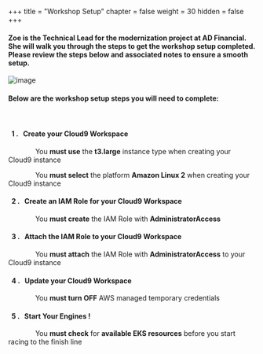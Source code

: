 +++
title = "Workshop Setup"
chapter = false
weight = 30
hidden = false
+++

#### Zoe is the Technical Lead for the modernization project at AD Financial. &nbsp; She will walk you through the steps to get the workshop setup completed.  Please review the steps below and associated <span style="color: #4e3eb1;"><i class='fas fa-bolt'></i></span> notes to ensure a smooth setup.


![image](/images/workshop_setup/ad_team_tech_lead.png)


#### Below are the workshop setup steps you will need to complete:

<br>

#### &nbsp; **1 .** &nbsp; Create your Cloud9 Workspace

 &nbsp;&nbsp;&nbsp;&nbsp;&nbsp;&nbsp;&nbsp;&nbsp;&nbsp;&nbsp;&nbsp;&nbsp;&nbsp;<span style="color: #4e3eb1;"><i class='fas fa-bolt'></i></span> You **must use** the **t3.large** instance type when creating your Cloud9 instance

 &nbsp;&nbsp;&nbsp;&nbsp;&nbsp;&nbsp;&nbsp;&nbsp;&nbsp;&nbsp;&nbsp;&nbsp;&nbsp;<span style="color: #4e3eb1;"><i class='fas fa-bolt'></i></span> You **must select** the platform **Amazon Linux 2** when creating your Cloud9 instance

#### &nbsp; **2 .** &nbsp; Create an IAM Role for your Cloud9 Workspace

&nbsp;&nbsp;&nbsp;&nbsp;&nbsp;&nbsp;&nbsp;&nbsp;&nbsp;&nbsp;&nbsp;&nbsp;&nbsp;<span style="color: #4e3eb1;"><i class='fas fa-bolt'></i></span> You **must create** the IAM Role with **AdministratorAccess**

#### &nbsp; **3 .** &nbsp; Attach the IAM Role to your Cloud9 Workspace

&nbsp;&nbsp;&nbsp;&nbsp;&nbsp;&nbsp;&nbsp;&nbsp;&nbsp;&nbsp;&nbsp;&nbsp;&nbsp;<span style="color: #4e3eb1;"><i class='fas fa-bolt'></i></span> You **must attach** the IAM Role with **AdministratorAccess** to your Cloud9 instance

#### &nbsp; **4 .** &nbsp; Update your Cloud9 Workspace

&nbsp;&nbsp;&nbsp;&nbsp;&nbsp;&nbsp;&nbsp;&nbsp;&nbsp;&nbsp;&nbsp;&nbsp;&nbsp;<span style="color: #4e3eb1;"><i class='fas fa-bolt'></i></span> You **must turn OFF** AWS managed temporary credentials

#### &nbsp; **5 .** &nbsp; Start Your Engines !

&nbsp;&nbsp;&nbsp;&nbsp;&nbsp;&nbsp;&nbsp;&nbsp;&nbsp;&nbsp;&nbsp;&nbsp;&nbsp;<span style="color: #4e3eb1;"><i class='fas fa-bolt'></i></span> You **must check** for **available EKS resources** before you start racing to the finish line <span style="color: #4e3eb1;"><i class='fas fa-cog fa-spin fa-2x'></i></span>

